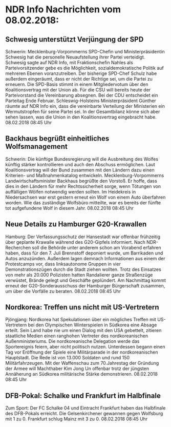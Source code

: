 # NDR Info Nachrichten vom 08.02.2018:


## Schwesig unterstützt Verjüngung der SPD
Schwerin:		Mecklenburg-Vorpommerns SPD-Chefin und Ministerpräsidentin Schwesig hat die personelle Neuaufstellung ihrer Partei verteidigt. Schwesig sagte auf NDR Info, mit Fraktionschefin Nahles als Parteivorsitzender gebe es die Möglichkeit, sozialdemokratische Politik auf mehreren Ebenen voranzutreiben. Der bisherige SPD-Chef Schulz habe außerdem eingeräumt, dass er nicht der Richtige sei, um die Partei zu erneuern. Die SPD-Basis stimmt in einem Mitgliedervotum über den Koalitionsvertrag mit der Union ab. Für die CSU will bereits heute der Parteivorstand die Vereinbarung absegnen. Bei der CDU entscheidet ein Parteitag Ende Februar. Schleswig-Holsteins Ministerpräsident Günther räumte auf NDR Info ein, dass die vereinbarte Verteilung der Ministerien ein Wermutstropfen für seine Partei sei. In der Gesamtbilanz könne sich aber sehen lassen, was die Union in den Koalitionsvertrag eingebracht habe. 08.02.2018 08:45 Uhr 

## Backhaus begrüßt einheitliches Wolfsmanagement
Schwerin: Die künftige Bundesregierung will die Ausbreitung des Wolfes künftig stärker kontrollieren und auch den Abschuss ermöglichen. Laut Koalitionsvertrag will der Bund zusammen mit den Ländern dazu einen Kriterien- und Maßnahmenkatalog entwickeln. Mecklenburg-Vorpommerns Landwirtschaftsminister Backhaus begrüßte den Vorstoß. Er hoffe, dass dies in den Ländern für mehr Rechtssicherheit sorge, wenn Tötungen von auffälligen Wölfen notwendig werden sollten. Im Heidekreis in Niedersachsen war erst gestern erneut ein Wolf von einem Auto überfahren worden. Wie das zuständige Wolfsbüro mitteilte, war es bereits der fünfte tot aufgefundene Wolf in diesem Jahr. 08.02.2018 08:45 Uhr 

## Neue Details zu Hamburger G20-Krawallen
Hamburg: Der Verfassungsschutz der Hansestadt war offenbar frühzeitig über geplante Krawalle während des G20-Gipfels informiert. Nach NDR-Recherchen soll die Behörde unter anderem schon am Vorabend erfahren haben, dass für den 7. Juli Brennstoff deponiert wurde, um Barrikaden und Autos anzuzünden. Außerdem lagen demnach Informationen aus einem der Protestcamps vor, dass linksautonome Gruppen in vier Demonstrationszügen durch die Stadt ziehen wollten. Trotz des Einsatzes von mehr als 20.000 Polizisten hatten Randalierer ganze Straßenzüge verwüstet, Brände gelegt und Geschäfte geplündert. Am Nachmittag kommt erneut der G20-Sonderausschuss der Hamburger Bürgerschaft zusammen, um über die Vorfälle zu beraten. 08.02.2018 08:45 Uhr 

## Nordkorea: Treffen uns nicht mit US-Vertretern
Pjöngjang: Nordkorea hat Spekulationen über ein mögliches Treffen mit US-Vertretern bei den Olympischen Winterspielen in Südkorea eine Absage erteilt. Sein Land habe nie um einen Dialog mit den USA gebettelt, zitieren staatliche Medien einen ranghohen Vertreter des nordkoreanischen Außenministeriums. Die nordkoreanische Delegation werde das Sportereignis feiern, aber nicht politisch nutzen. Unterdessen begann einen Tag vor Eröffnung der Spiele eine Militärparade in der nordkoreanischen Hauptstadt. Die Rede ist von 13.000 Soldaten und rund 150 Militärfahrzeugen. Mit der Waffenschau zum 70.Jahrestag der Gründung der Armee will Machthaber Kim Jong Un offenbar trotz der jüngsten Annäherung an Südkorea militärische Stärke demonstrieren. 08.02.2018 08:45 Uhr 

## DFB-Pokal: Schalke und Frankfurt im Halbfinale
Zum Sport:    Der FC Schalke 04 und Eintracht Frankfurt haben das Halbfinale des DFB-Pokals erreicht. Die Gelsenkirchener gewannen gegen Wolfsburg mit 1 zu 0. Frankfurt schlug Mainz mit 3 zu 0. 08.02.2018 08:45 Uhr 
